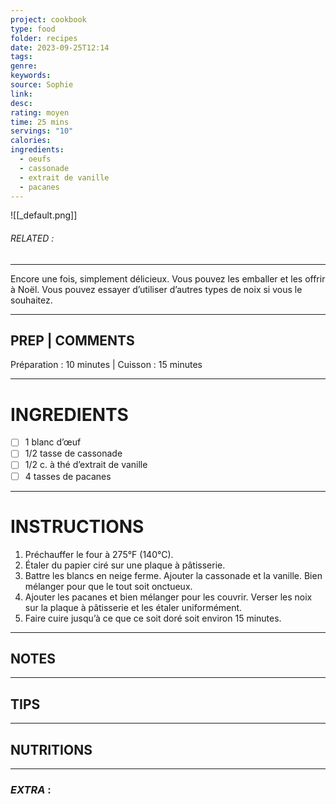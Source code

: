 ```yaml
---
project: cookbook
type: food
folder: recipes
date: 2023-09-25T12:14
tags: 
genre: 
keywords: 
source: Sophie
link: 
desc: 
rating: moyen
time: 25 mins
servings: "10"
calories: 
ingredients:
  - oeufs
  - cassonade
  - extrait de vanille
  - pacanes
---
```


![[_default.png]]
###### *RELATED* : 
---
Encore une fois, simplement délicieux. Vous pouvez les emballer et les offrir à Noël. Vous pouvez essayer d’utiliser d’autres types de noix si vous le souhaitez.

---
## PREP | COMMENTS

Préparation : 10 minutes | Cuisson : 15 minutes

---
# INGREDIENTS

- [ ] 1 blanc d’œuf
- [ ] 1/2 tasse de cassonade
- [ ] 1/2 c. à thé d’extrait de vanille
- [ ] 4 tasses de pacanes

---
# INSTRUCTIONS

1. Préchauffer le four à 275°F (140°C).
2. Étaler du papier ciré sur une plaque à pâtisserie.
3. Battre les blancs en neige ferme. Ajouter la cassonade et la vanille. Bien mélanger pour que le tout soit onctueux.
4. Ajouter les pacanes et bien mélanger pour les couvrir. Verser les noix sur la plaque à pâtisserie et les étaler uniformément.
5. Faire cuire jusqu’à ce que ce soit doré soit environ 15 minutes.

---
## NOTES



---
## TIPS



---
## NUTRITIONS



---
### *EXTRA* :



